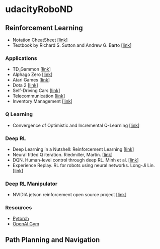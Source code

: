 # udacityRoboND

## Reinforcement Learning
- Notation CheatSheet [[link](https://github.com/udacity/rl-cheatsheet/blob/master/cheatsheet.pdf)]
- Textbook by Richard S. Sutton and Andrew G. Barto [[link](https://s3-us-west-1.amazonaws.com/udacity-dlnfd/suttonbookdraft2018jan1.pdf)]

### Applications
- TD_Gammon [[link](https://courses.cs.washington.edu/courses/cse590hk/01sp/Readings/tesauro95cacm.pdf)]
- Alphago Zero [[link](https://deepmind.com/blog/alphago-zero-learning-scratch/)]
- Atari Games [[link](https://deepmind.com/research/dqn/)]
- Dota 2 [[link](https://blog.openai.com/dota-2/)]
- Self-Driving Cars [[link](https://selfdrivingcars.mit.edu/)]
- Telecommunication [[link](https://papers.nips.cc/paper/1740-low-power-wireless-communication-via-reinforcement-learning.pdf)]
- Inventory Management [[link](http://read.pudn.com/downloads142/sourcecode/others/617477/inventory%20supply%20chain/04051310570412465(1).pdf)]

### Q Learning
- Convergence of Optimistic and Incremental Q-Learning [[link](http://papers.nips.cc/paper/1944-convergence-of-optimistic-and-incremental-q-learning.pdf)]

### Deep RL
- Deep Learning in a Nutshell: Reinforcement Learning [[link](https://devblogs.nvidia.com/deep-learning-nutshell-reinforcement-learning/)]
- Neural fitted Q iteration. Riedmiller, Martin. [[link](http://ml.informatik.uni-freiburg.de/former/_media/publications/rieecml05.pdf)]
- DQN. Human-level control through deep RL. Minh et al. [[link](http://www.davidqiu.com:8888/research/nature14236.pdf)]
- Experience Replay. RL for robots using neural networks. Long-Ji Lin. [[link](https://pdfs.semanticscholar.org/54c4/cf3a8168c1b70f91cf78a3dc98b671935492.pdf)]

### Deep RL Manipulator
- NVIDIA jetson reinforcement open source project [[link](https://github.com/dusty-nv/jetson-reinforcement)]

### Resources
- [Pytorch](https://pytorch.org/about/)
- [OpenAI Gym](https://github.com/openai/gym)

## Path Planning and Navigation
